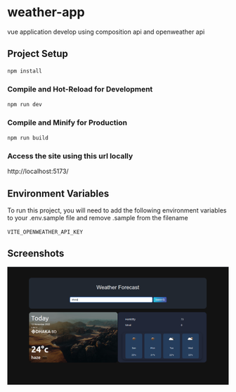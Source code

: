 
# weather-app

vue application develop using composition api and openweather api

## Project Setup

```sh
npm install
```

### Compile and Hot-Reload for Development

```sh
npm run dev
```

### Compile and Minify for Production

```sh
npm run build
```

### Access the site using this url locally

http://localhost:5173/
## Environment Variables

To run this project, you will need to add the following environment variables to your .env.sample file and remove .sample from the filename

`VITE_OPENWEATHER_API_KEY`


## Screenshots

![App Screenshot](./preview.png)

